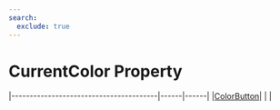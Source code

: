 ```yaml
---
search:
  exclude: true
---
```


<h1 class="heading"><span class="name">CurrentColor Property</span></h1>

|----------------------------------------|------|------|
|[ColorButton](../objects/colorbutton.md)|&nbsp;|&nbsp;|
